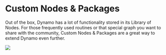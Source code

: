# Custom Nodes & Packages

Out of the box, Dynamo has a lot of functionality stored in its Library of Nodes. For those frequently used routines or that special graph you want to share with the community, Custom Nodes & Packages are a great way to extend Dynamo even further.

![](./images/customNodes\_cover01.jpg)
